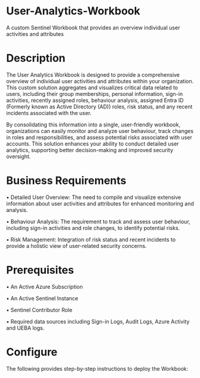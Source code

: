 # User-Analytics-Workbook
A custom Sentinel Workbook that provides an overview individual user activities and attributes
# Description
The User Analytics Workbook is designed to provide a comprehensive overview of individual user activities and attributes within your organization. This custom solution aggregates and visualizes critical data related to users, including their group memberships, personal information, sign-in activities, recently assigned roles, behaviour analysis, assigned Entra ID (Formerly known as Active Directory (AD)) roles, risk status, and any recent incidents associated with the user.

By consolidating this information into a single, user-friendly workbook, organizations can easily monitor and analyze user behaviour, track changes in roles and responsibilities, and assess potential risks associated with user accounts. This solution enhances your ability to conduct detailed user analytics, supporting better decision-making and improved security oversight.

# Business Requirements
•	Detailed User Overview: The need to compile and visualize extensive information about user activities and attributes for enhanced monitoring and analysis.

•	Behaviour Analysis: The requirement to track and assess user behaviour, including sign-in activities and role changes, to identify potential risks.

•	Risk Management: Integration of risk status and recent incidents to provide a holistic view of user-related security concerns.

# Prerequisites
•	An Active Azure Subscription

•	An Active Sentinel Instance

•	Sentinel Contributor Role

•	Required data sources including Sign-in Logs, Audit Logs, Azure Activity and UEBA logs.

# Configure
The following provides step-by-step instructions to deploy the Workbook:



